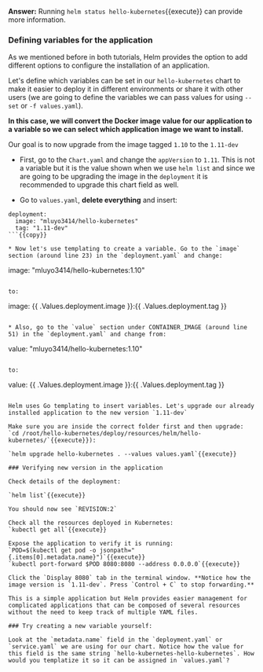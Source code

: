 **Answer:** Running `helm status hello-kubernetes`{{execute}} can provide more information.

### Defining variables for the application

As we mentioned before in both tutorials, Helm provides the option to add different options to configure the installation of an application. 

Let's define which variables can be set in our `hello-kubernetes` chart to make it easier to deploy it in different environments or share it with other users (we are going to define the variables we can pass values for using `--set` or `-f values.yaml`). 

**In this case, we will convert the Docker image value for our application to a variable so we can select which application image we want to install.**

Our goal is to now upgrade from the image tagged `1.10` to the `1.11-dev`

* First, go to the `Chart.yaml` and change the `appVersion` to `1.11`. This is not a variable but it is the value shown when we use `helm list` and since we are going to be upgrading the image in the   `deployment` it is recommended to upgrade this chart field as well.

* Go to `values.yaml`, **delete everything** and insert:

```
deployment:
  image: "mluyo3414/hello-kubernetes"
  tag: "1.11-dev"
```{{copy}}

* Now let's use templating to create a variable. Go to the `image` section (around line 23) in the `deployment.yaml` and change:

```
image: "mluyo3414/hello-kubernetes:1.10"
```

to:

```
image: {{  .Values.deployment.image  }}:{{  .Values.deployment.tag  }}
```{{copy}}

* Also, go to the `value` section under CONTAINER_IMAGE (around line 51) in the `deployment.yaml` and change from:

```
value: "mluyo3414/hello-kubernetes:1.10"
```

to:

```
value: {{  .Values.deployment.image  }}:{{  .Values.deployment.tag  }}
```{{copy}}

Helm uses Go templating to insert variables. Let's upgrade our already installed application to the new version `1.11-dev` 

Make sure you are inside the correct folder first and then upgrade:
`cd /root/hello-kubernetes/deploy/resources/helm/hello-kubernetes/`{{execute}}):

`helm upgrade hello-kubernetes . --values values.yaml`{{execute}}

### Verifying new version in the application

Check details of the deployment:

`helm list`{{execute}}

You should now see `REVISION:2`

Check all the resources deployed in Kubernetes:
`kubectl get all`{{execute}}

Expose the application to verify it is running:
`POD=$(kubectl get pod -o jsonpath="{.items[0].metadata.name}")`{{execute}}
`kubectl port-forward $POD 8080:8080 --address 0.0.0.0`{{execute}}

Click the `Display 8080` tab in the terminal window. **Notice how the image version is `1.11-dev`. Press `Control + C` to stop forwarding.**

This is a simple application but Helm provides easier management for complicated applications that can be composed of several resources without the need to keep track of multiple YAML files.

### Try creating a new variable yourself:

Look at the `metadata.name` field in the `deployment.yaml` or `service.yaml` we are using for our chart. Notice how the value for this field is the same string `hello-kubernetes-hello-kubernetes`. How would you templatize it so it can be assigned in `values.yaml`?



